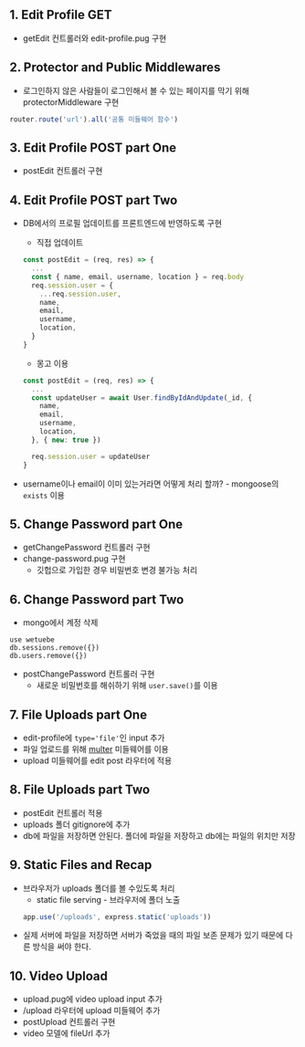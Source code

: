 ## 1. Edit Profile GET
* getEdit 컨트롤러와 edit-profile.pug 구현

## 2. Protector and Public Middlewares
* 로그인하지 않은 사람들이 로그인해서 볼 수 있는 페이지를 막기 위해 protectorMiddleware 구현
```js
router.route('url').all('공통 미들웨어 함수')
```

## 3. Edit Profile POST part One
* postEdit 컨트롤러 구현

## 4. Edit Profile POST part Two
* DB에서의 프로필 업데이트를 프론트엔드에 반영하도록 구현
  * 직접 업데이트
  ```js
  const postEdit = (req, res) => {
    ...
    const { name, email, username, location } = req.body
    req.session.user = {
      ...req.session.user,
      name,
      email,
      username,
      location,
    }
  }
  ```

  * 몽고 이용
  ```js
  const postEdit = (req, res) => {
    ...
    const updateUser = await User.findByIdAndUpdate(_id, {
      name,
      email,
      username,
      location,
    }, { new: true })

    req.session.user = updateUser
  }
  ```

* username이나 email이 이미 있는거라면 어떻게 처리 할까? - mongoose의 `exists` 이용

## 5. Change Password part One
* getChangePassword 컨트롤러 구현
* change-password.pug 구현
  * 깃헙으로 가입한 경우 비밀번호 변경 불가능 처리

## 6. Change Password part Two
* mongo에서 계정 삭제
```
use wetuebe
db.sessions.remove({})
db.users.remove({})
```

* postChangePassword 컨트롤러 구현
  * 새로운 비밀번호를 해쉬하기 위해 `user.save()`를 이용

## 7. File Uploads part One
* edit-profile에 `type='file'`인 input 추가
* 파일 업로드를 위해 [multer](https://github.com/expressjs/multer/blob/master/doc/README-ko.md) 미들웨어를 이용
* upload 미들웨어를 edit post 라우터에 적용

## 8. File Uploads part Two
* postEdit 컨트롤러 적용
* uploads 폴더 gitignore에 추가
* db에 파일을 저장하면 안된다. 폴더에 파일을 저장하고 db에는 파일의 위치만 저장

## 9. Static Files and Recap
* 브라우저가 uploads 폴더를 볼 수있도록 처리
  * static file serving - 브라우저에 폴더 노출
  ```js
  app.use('/uploads', express.static('uploads'))
  ```
* 실제 서버에 파일을 저장하면 서버가 죽었을 때의 파일 보존 문제가 있기 때문에 다른 방식을 써야 한다.

## 10. Video Upload
* upload.pug에 video upload input 추가
* /upload 라우터에 upload 미들웨어 추가
* postUpload 컨트롤러 구현
* video 모델에 fileUrl 추가